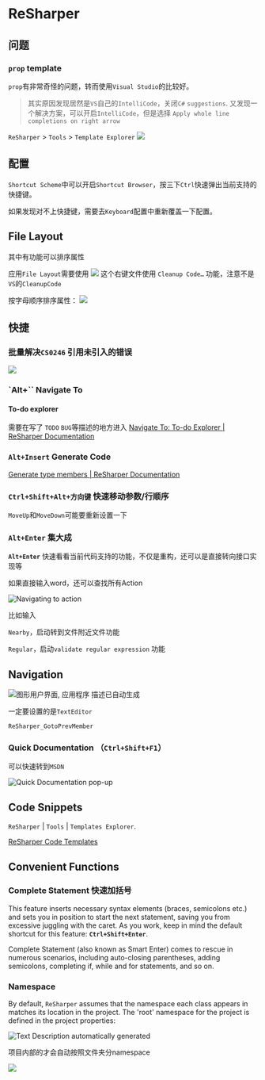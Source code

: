 # ReSharper

## 问题

### `prop` template

`prop`有非常奇怪的问题，转而使用`Visual Studio`的比较好。

> 其实原因发现居然是`VS`自己的`IntelliCode`，关闭`C#` `suggestions`.
> 又发现一个解决方案，可以开启`IntelliCode`，但是选择 `Apply whole line completions on right arrow`

`ReSharper` > `Tools` > `Template Explorer`
![](../attachments/Pasted%20image%2020230829170428.png)

## 配置

`Shortcut Scheme`中可以开启`Shortcut Browser`，按三下`Ctrl`快速弹出当前支持的快捷键。

如果发现对不上快捷键，需要去`Keyboard`配置中重新覆盖一下配置。

## File Layout

其中有功能可以排序属性

应用`File Layout`需要使用
![](../attachments/Pasted%20image%2020231114103910.png)
这个右键文件使用 `Cleanup Code…` 功能，注意不是`VS`的`CleanupCode`

按字母顺序排序属性：
![](../attachments/Pasted%20image%2020231114104833.png)

## 快捷

### 批量解决`CS0246` 引用未引入的错误

![](../attachments/Pasted%20image%2020250325173137.png)

### `Alt+\`` Navigate To

#### To-do explorer

需要在写了 `TODO` `BUG`等描述的地方进入
[Navigate To: To-do Explorer | ReSharper Documentation](https://www.jetbrains.com/help/resharper/Navigation_and_Search__Navigate_from_Here__Todo_Explorer.html)

### `Alt+Insert` Generate Code

[Generate type members | ReSharper Documentation](https://www.jetbrains.com/help/resharper/2023.2/Generating_Type_Members.html)

### `Ctrl+Shift+Alt+方向键` 快速移动参数/行顺序

`MoveUp`和`MoveDown`可能要重新设置一下

### `Alt+Enter` 集大成

**`Alt+Enter`** 快速看看当前代码支持的功能，不仅是重构，还可以是直接转向接口实现等

如果直接输入word，还可以查找所有Action

![Navigating to action](../attachments/fc4c8e56e190ad09b005012c03b28fd0.png)

比如输入

`Nearby`，启动转到文件附近文件功能

`Regular`，启动`validate regular expression` 功能

## Navigation

![图形用户界面, 应用程序 描述已自动生成](../attachments/ec5910620828f74c2ecaa8836b9df46c.png)

一定要设置的是`TextEditor`

`ReSharper_GotoPrevMember`

### Quick Documentation （`Ctrl+Shift+F1`）

可以快速转到`MSDN`

![Quick Documentation pop-up](../attachments/2ff040f06d057f130c1faf0cb63e3640.png)

## Code Snippets

`ReSharper` | `Tools` | `Templates Explorer`.

[ReSharper Code Templates](https://www.jetbrains.com/resharper/features/code_templates.html)

## Convenient Functions

### Complete Statement 快速加括号

This feature inserts necessary syntax elements (braces, semicolons etc.) and sets you in position to start the next statement, saving you from excessive juggling with the caret. As you work, keep in mind the default shortcut for this feature: **`Ctrl+Shift+Enter`**.

Complete Statement (also known as Smart Enter) comes to rescue in numerous scenarios, including auto-closing parentheses, adding semicolons, completing if, while and for statements, and so on.

### Namespace

By default, `ReSharper` assumes that the namespace each class appears in matches its location in the project. The 'root' namespace for the project is defined in the project properties:

![Text Description automatically generated](../attachments/1c6a5a06abe576207723de4a8b38645c.png)

项目内部的才会自动按照文件夹分namespace

![](../attachments/84cd8787ed543b696bff31bd1430a952.png)
